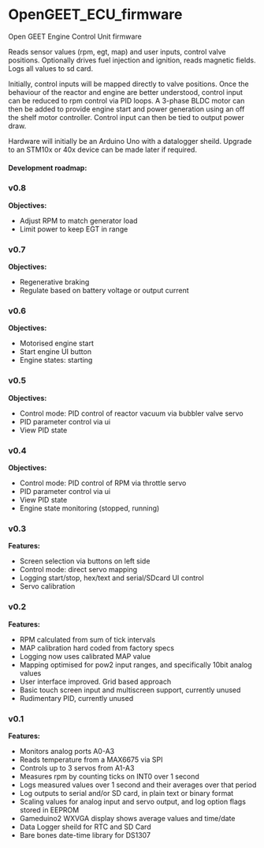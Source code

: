 # OpenGEET_ECU_firmware
Open GEET Engine Control Unit firmware

Reads sensor values (rpm, egt, map) and user inputs, control valve positions.
Optionally drives fuel injection and ignition, reads magnetic fields.
Logs all values to sd card.

Initially, control inputs will be mapped directly to valve positions.
Once the behaviour of the reactor and engine are better understood, control input can be reduced to rpm control via PID loops.
A 3-phase BLDC motor can then be added to provide engine start and power generation using an off the shelf motor controller.
Control input can then be tied to output power draw.

Hardware will initially be an Arduino Uno with a datalogger sheild. Upgrade to an STM10x or 40x device can be made later if required.

#### Development roadmap:

### v0.8

**Objectives:**

- Adjust RPM to match generator load
- Limit power to keep EGT in range

### v0.7

**Objectives:**

- Regenerative braking
- Regulate based on battery voltage or output current


### v0.6

**Objectives:**

- Motorised engine start
- Start engine UI button
- Engine states: starting

### v0.5

**Objectives:**

- Control mode: PID control of reactor vacuum via bubbler valve servo
- PID parameter control via ui
- View PID state

### v0.4

**Objectives:**

- Control mode: PID control of RPM via throttle servo
- PID parameter control via ui
- View PID state
- Engine state monitoring (stopped, running)

### v0.3

**Features:**

- Screen selection via buttons on left side
- Control mode: direct servo mapping
- Logging start/stop, hex/text and serial/SDcard UI control
- Servo calibration

### v0.2

**Features:**

- RPM calculated from sum of tick intervals
- MAP calibration hard coded from factory specs
- Logging now uses calibrated MAP value
- Mapping optimised for pow2 input ranges, and specifically 10bit analog values
- User interface improved. Grid based approach
- Basic touch screen input and multiscreen support, currently unused
- Rudimentary PID, currently unused

### v0.1

**Features:**

- Monitors analog ports A0-A3
- Reads temperature from a MAX6675 via SPI
- Controls up to 3 servos from A1-A3
- Measures rpm by counting ticks on INT0 over 1 second
- Logs measured values over 1 second and their averages over that period
- Log outputs to serial and/or SD card, in plain text or binary format
- Scaling values for analog input and servo output, and log option flags stored in EEPROM
- Gameduino2 WXVGA display shows average values and time/date
- Data Logger sheild for RTC and SD Card
- Bare bones date-time library for DS1307
